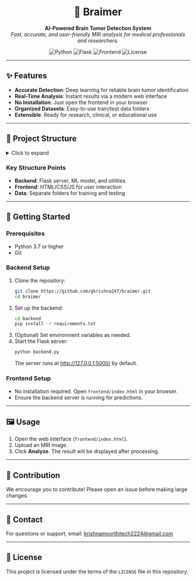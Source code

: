 <h1 align="center">🧠 Braimer</h1>
<p align="center">
  <b>AI-Powered Brain Tumor Detection System</b><br>
  <i>Fast, accurate, and user-friendly MRI analysis for medical professionals and researchers.</i>
</p>

<p align="center">
  <img src="https://img.shields.io/badge/Python-3.7%2B-blue?logo=python" alt="Python">
  <img src="https://img.shields.io/badge/Flask-Backend-green?logo=flask" alt="Flask">
  <img src="https://img.shields.io/badge/Frontend-HTML%2FCSS%2FJS-orange?logo=html5" alt="Frontend">
  <img src="https://img.shields.io/badge/License-MIT-lightgrey?logo=open-source-initiative" alt="License">
</p>

---

## ✨ Features

- <b>Accurate Detection</b>: Deep learning for reliable brain tumor identification
- <b>Real-Time Analysis</b>: Instant results via a modern web interface
- <b>No Installation</b>: Just open the frontend in your browser
- <b>Organized Datasets</b>: Easy-to-use train/test data folders
- <b>Extensible</b>: Ready for research, clinical, or educational use

---

## 📁 Project Structure

<details>
<summary>Click to expand</summary>

```text
brain-tumor-detection/
├── backend/            # Backend code (Python/Flask)
│   ├── backend.py      # Flask server application
│   ├── model/          # Saved machine learning models
│   │   └── <your_model>.h5 or other model file
│   ├── utils/          # Utility functions
│   │   └── <preprocessing.py, other custom scripts>
│   └── requirements.txt # Required Python libraries
│   
├── data/               # Place to keep image and other related datasets
│   ├── test/           # Place for storing test datasets
│   └── train/          # Place for training datasets
│
├── frontend/           # Frontend code
│   ├── index.html      # User interface main file
│   ├── styles.css      # CSS for design
│   ├── script.js       # Frontend scripting
│   └── assets/         # UI assets (images, etc.)
│
├── docs/               # Documentation files
│   └── README.md
│
├── .gitignore          # Specifies intentionally untracked files
│
└── requirements_dev.txt # Requirements to run dev tools
```
</details>

### Key Structure Points
- <b>Backend</b>: Flask server, ML model, and utilities
- <b>Frontend</b>: HTML/CSS/JS for user interaction
- <b>Data</b>: Separate folders for training and testing

---

## 🚀 Getting Started

### Prerequisites
- Python 3.7 or higher
- Git

### Backend Setup
1. Clone the repository:
    ```sh
    git clone https://github.com/gkrishna247/braimer.git
    cd braimer
    ```
2. Set up the backend:
    ```sh
    cd backend
    pip install -r requirements.txt
    ```
3. (Optional) Set environment variables as needed.
4. Start the Flask server:
    ```sh
    python backend.py
    ```
    The server runs at <a href="http://127.0.0.1:5000/" target="_blank">http://127.0.0.1:5000/</a> by default.

### Frontend Setup
- No installation required. Open <code>frontend/index.html</code> in your browser.
- Ensure the backend server is running for predictions.

---

## 🖼️ Usage

1. Open the web interface (<code>frontend/index.html</code>).
2. Upload an MRI image.
3. Click <b>Analyze</b>. The result will be displayed after processing.

---

## 🤝 Contribution

We encourage you to contribute! Please open an issue before making large changes.

---

## 📧 Contact

For questions or support, email: <a href="mailto:krishnamoorthitech2224@gmail.com@gmail.com">krishnamoorthitech2224@gmail.com</a>

---

## 📄 License

This project is licensed under the terms of the <code>LICENSE</code> file in this repository.